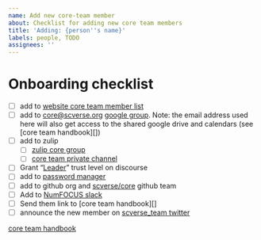 ```yaml
---
name: Add new core-team member
about: Checklist for adding new core team members
title: 'Adding: {person''s name}'
labels: people, TODO
assignees: ''
---
```


# Onboarding checklist

- [ ] add to [website core team member list](https://github.com/scverse/scverse.github.io/blob/main/content/people/_index.md)
- [ ] add to core@scverse.org [google group](https://groups.google.com/u/1/g/scverse-core-team). Note: the email address used here will also get access to the shared google drive and calendars (see [core team handbook][])
- [ ] add to zulip
    - [ ] [zulip core group](https://scverse.zulipchat.com/#groups/308955/core/members)
    - [ ] [core team private channel](https://docs.google.com/document/d/1VbmcPM5pivthVnDHH0UgX7zITQFIJyahDjI_WYu7xzE/edit#heading=h.6idmmugj38ay)
- [ ] Grant “[Leader](https://discourse.scverse.org/badges/4/leader)” trust level on discourse
- [ ] add to [password manager](https://scverse.1password.com/)
- [ ] add to github org and [scverse/core](https://github.com/orgs/scverse/teams/core) github team
- [ ] Add to [NumFOCUS slack](https://numfocus.slack.com/)
- [ ] Send them link to [core team handbook][]
- [ ] announce the new member on [scverse_team twitter](https://twitter.com/scverse_team/)

[core team handbook](https://docs.google.com/document/d/1VbmcPM5pivthVnDHH0UgX7zITQFIJyahDjI_WYu7xzE/edit)
